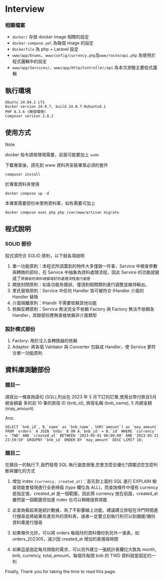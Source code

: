 # Interview

### 相關檔案
* `docker/` 存放 docker image 相關的設定
* `docker-compose.yml` 為每個 image 的設定
* `Dockerfile` 為 php + Laravel 設定
* `www/app/Enums`、`www/config/currency.php`及`www/route/api.php` 為使用於程式邏輯中的設定
* `www/app/Services/`、`www/app/Http/Controller/api` 為本次測驗主要程式邏輯

## 執行環境
```
Ubuntu 24.04.1 LTS
Docker version 24.0.7, build 24.0.7-0ubuntu4.1
PHP 8.3.6 (開發環境)
Composer version 2.8.2
```

## 使用方式
> [!NOTE]
> docker 指令請視環境需要，前面可能要加上 `sudo`

下載專案後，請先到 www 資料夾安裝專案必須的套件
```
composer install
```
於專案資料夾使用
```
docker compose up -d
```
本專案需要部份未使用資料庫，如有需要可加上
```
docker compose exec php php /var/www/artisan migrate
```

## 程式說明
### SOLID 部份
程式須符合 SOLID 原則，以下就各項說明

1. 單一功能原則：本程式所涵蓋到的物件大多僅做一件事，Service 中檢查參數與轉換的部份，在 Service 中抽象為資料處理流程，因此 Service 的功能就變成了`將接收的資料根據寫好的處理流程進行處理`
2. 開放封閉原則：如各功能有錯誤，僅須到相關類別進行調整並維持輸出。
3. 里氏替換原則：Service 中任何 Handler 皆可被符合 IHandler 介面的 Handler 替換
4. 介面隔離原則：IHandlr 不需要依賴其他功能
5. 依賴反轉原則：Service 無法完全不依賴 Factory 與 Factory 無法不依賴各 Handler，其餘部份應無直接依賴非介面類型

### 設計模式部份

1. Factory: 用於注入各轉換器的依賴
2. Adaptor: 將各個 Validator 與 Converter 包裝成 Handler，使 Service 更符合單一功能原則

## 資料庫測驗部份

### 題目一
請寫出一條查詢語句 (SQL),列出在 2023 年 5 月下訂的訂單,使用台幣付款且5月總金額最
多的前 10 筆的旅宿 ID (bnb_id), 旅宿名稱 (bnb_name), 5 月總金額 (may_amount)

Ans:
```
SELECT `bnb_id`, B.`name` as `bnb_name`, SUM(`amount`) as `may_amount` FROM `orders` A JOIN `bnbs` B ON A.`bnb_id` = B.`id` WHERE `currency` = 'TWD' AND `created_at` BETWEEN '2023-05-01 00:00:00' AND '2023-05-31 23:59:59' GROUPBY `bnb_id` ORDER BY `may_amount` DESC LIMIT 10;
 ```
 ### 題目二
在題目一的執行下,我們發現 SQL 執行速度很慢,您會怎麼去優化?請闡述您怎麼判斷與優化的方式

1. 增加 index `(currency, created_at)`：首先對上面的 SQL 進行 EXPLAIN 檢查效能會發現進行全表掃描 (type 欄位為 ALL)，而查詢條件中僅有 currency 是指定值，created_at 是一個範圍，因此將 currency 放在前面，created_at 雖然是一個範圍但加進 index 也可以稍微提昇效能

2. 此查詢看起來是統計數據，為了不影響線上功能，建議建立排程在冷門時間進行搜尋並將結果存進另外的資料表，或者一定要立刻執行則可以到備援/備份資料庫進行搜尋

3. 如果條件允許，可以將 orders 每個月的資料備份到另外一張表，如 orders_202305，減少因 created_at 增加的表搜尋時間

4. 如果這是固定每月撈取的需求，可以另外建立一張統計表欄位大致為 month, bnb, currency, total_amount，每個月每間 bnb 的 TWD 資料就是固定的一列

Finally, Thank you for taking the time to read this page.